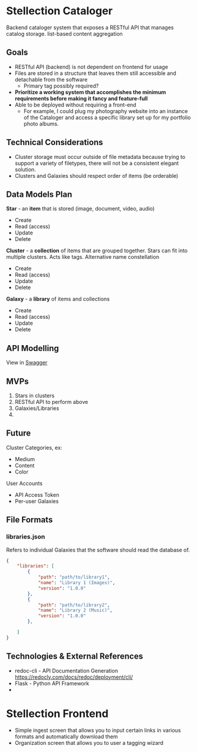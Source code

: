 # Stellection Cataloger
Backend cataloger system that exposes a RESTful API that manages catalog storage. list-based content aggregation

## Goals

- RESTful API (backend) is not dependent on frontend for usage
- Files are stored in a structure that leaves them still accessible and detachable from the software
  - Primary tag possibly required?
- **Prioritize a working system that accomplishes the minimum requirements before making it fancy and feature-full**
- Able to be deployed without requiring a front-end
  - For example, I could plug my photography website into an instance of the Cataloger and access a specific library set up for my portfolio photo albums.

## Technical Considerations

- Cluster storage must occur outside of file metadata because trying to support a variety of filetypes, there will not be a consistent elegant solution.
- Clusters and Galaxies should respect order of items (be orderable)

## Data Models Plan

**Star** - an **item** that is stored (image, document, video, audio)  
- Create
- Read (access)
- Update
- Delete

**Cluster** - a **collection** of items that are grouped together. Stars can fit into multiple clusters. Acts like tags. Alternative name constellation
- Create
- Read (access)
- Update
- Delete

**Galaxy** - a **library** of items and collections
- Create
- Read (access)
- Update
- Delete

## API Modelling
View in [Swagger](#)

## MVPs

1. Stars in clusters
2. RESTful API to perform above
3. Galaxies/Libraries 
4. 

## Future

Cluster Categories, ex:
- Medium
- Content
- Color

User Accounts
- API Access Token
- Per-user Galaxies

## File Formats

### libraries.json
Refers to individual Galaxies that the software should read the database of.
```json
{
    "libraries": [
        {
            "path": "path/to/library1",
            "name": "Library 1 (Images)",
            "version": "1.0.0"
        },
        {
            "path": "path/to/library2",
            "name": "Library 2 (Music)",
            "version": "1.0.0"
        },

    ]
}
```

## Technologies & External References

- redoc-cli - API Documentation Generation https://redocly.com/docs/redoc/deployment/cli/
- Flask - Python API Framework
- 

# Stellection Frontend

- Simple ingest screen that allows you to input certain links in various formats and automatically download them
- Organization screen that allows you to user a tagging wizard